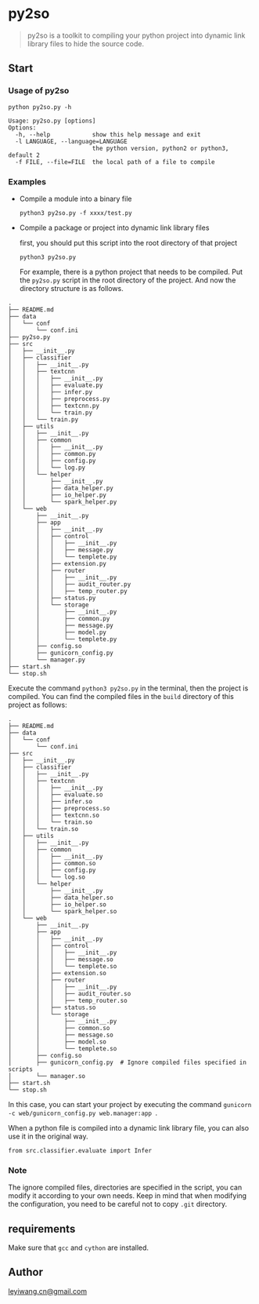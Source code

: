 # py2so
>py2so is a toolkit to compiling your python project into dynamic link library files to hide the source code.

## Start

### Usage of py2so

```angular2
python py2so.py -h

Usage: py2so.py [options]
Options:
  -h, --help            show this help message and exit
  -l LANGUAGE, --language=LANGUAGE
                        the python version, python2 or python3, default 2
  -f FILE, --file=FILE  the local path of a file to compile
```

### Examples

- Compile a module into a binary file

  ```
  python3 py2so.py -f xxxx/test.py
  ```

- Compile a package or project into dynamic link library files

  first, you should put this script into the root directory of that project

  ```
  python3 py2so.py
  ```
  For example, there is a python project that needs to be compiled. Put the `py2so.py` script in the root directory of the project. And now the directory structure is as follows.
```angular2
.
├── README.md
├── data
│   └── conf
│       └── conf.ini
├── py2so.py         
├── src
│   ├── __init__.py
│   ├── classifier
│   │   ├── __init__.py
│   │   ├── textcnn
│   │   │   ├── __init__.py
│   │   │   ├── evaluate.py
│   │   │   ├── infer.py
│   │   │   ├── preprocess.py
│   │   │   ├── textcnn.py
│   │   │   └── train.py
│   │   └── train.py
│   ├── utils
│   │   ├── __init__.py
│   │   ├── common
│   │   │   ├── __init__.py
│   │   │   ├── common.py
│   │   │   ├── config.py
│   │   │   └── log.py
│   │   └── helper
│   │       ├── __init__.py
│   │       ├── data_helper.py
│   │       ├── io_helper.py
│   │       └── spark_helper.py
│   └── web
│       ├── __init__.py
│       ├── app
│       │   ├── __init__.py
│       │   ├── control
│       │   │   ├── __init__.py
│       │   │   ├── message.py
│       │   │   └── templete.py
│       │   ├── extension.py
│       │   ├── router
│       │   │   ├── __init__.py
│       │   │   ├── audit_router.py
│       │   │   ├── temp_router.py
│       │   ├── status.py
│       │   └── storage
│       │       ├── __init__.py
│       │       ├── common.py
│       │       ├── message.py
│       │       ├── model.py
│       │       └── templete.py
│       ├── config.so
│       ├── gunicorn_config.py
│       └── manager.py
├── start.sh
└── stop.sh
```
Execute the command `python3 py2so.py` in the terminal, then the project is compiled. You can find the compiled files in the `build` directory of this project as follows:
 ```
 .
├── README.md
├── data
│   └── conf
│       └── conf.ini
├── src
│   ├── __init__.py
│   ├── classifier
│   │   ├── __init__.py
│   │   ├── textcnn
│   │   │   ├── __init__.py
│   │   │   ├── evaluate.so
│   │   │   ├── infer.so
│   │   │   ├── preprocess.so
│   │   │   ├── textcnn.so
│   │   │   └── train.so
│   │   └── train.so
│   ├── utils
│   │   ├── __init__.py
│   │   ├── common
│   │   │   ├── __init__.py
│   │   │   ├── common.so
│   │   │   ├── config.py
│   │   │   └── log.so
│   │   └── helper
│   │       ├── __init__.py
│   │       ├── data_helper.so
│   │       ├── io_helper.so
│   │       └── spark_helper.so
│   └── web
│       ├── __init__.py
│       ├── app
│       │   ├── __init__.py
│       │   ├── control
│       │   │   ├── __init__.py
│       │   │   ├── message.so
│       │   │   └── templete.so
│       │   ├── extension.so
│       │   ├── router
│       │   │   ├── __init__.py
│       │   │   ├── audit_router.so
│       │   │   ├── temp_router.so
│       │   ├── status.so
│       │   └── storage
│       │       ├── __init__.py
│       │       ├── common.so
│       │       ├── message.so
│       │       ├── model.so
│       │       └── templete.so
│       ├── config.so
│       ├── gunicorn_config.py  # Ignore compiled files specified in scripts
│       └── manager.so
├── start.sh
└── stop.sh
 ```
In this case, you can start your project by executing the command `gunicorn -c web/gunicorn_config.py web.manager:app `. 

When a python file is compiled into a dynamic link library file, you can also use it in the original way. 

```
from src.classifier.evaluate import Infer
```

### Note 

The ignore compiled files, directories are specified in the script, you can modify it according to your own needs. Keep in mind that when modifying the configuration, you need to be careful not to copy `.git` directory.

## requirements
Make sure that `gcc` and `cython` are installed.
## Author
leyiwang.cn@gmail.com
